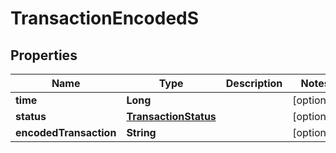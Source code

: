 

# TransactionEncodedS

## Properties

Name | Type | Description | Notes
------------ | ------------- | ------------- | -------------
**time** | **Long** |  |  [optional]
**status** | [**TransactionStatus**](TransactionStatus.md) |  |  [optional]
**encodedTransaction** | **String** |  |  [optional]



